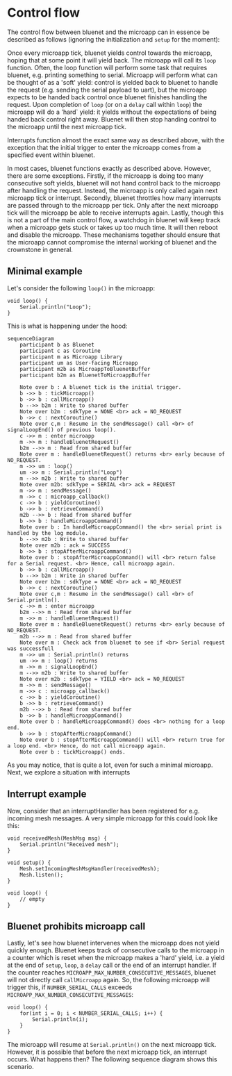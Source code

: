 # Control flow

The control flow between bluenet and the microapp can in essence be described as follows (ignoring the initialization and `setup` for the moment):

Once every microapp tick, bluenet yields control towards the microapp, hoping that at some point it will yield back. The microapp will call its `loop` function. Often, the loop function will perform some task that requires bluenet, e.g. printing something to serial. Microapp will perform what can be thought of as a 'soft' yield: control is yielded back to bluenet to handle the request (e.g. sending the serial payload to uart), but the microapp expects to be handed back control once bluenet finishes handling the request. Upon completion of `loop` (or on a `delay` call within `loop`) the microapp will do a 'hard` yield: it yields without the expectations of being handed back control right away. Bluenet will then stop handing control to the microapp until the next microapp tick.

Interrupts function almost the exact same way as described above, with the exception that the initial trigger to enter the microapp comes from a specified event within bluenet.

In most cases, bluenet functions exactly as described above. However, there are some exceptions.
Firstly, if the microapp is doing too many consecutive soft yields, bluenet will not hand control back to the microapp after handling the request. Instead, the microapp is only called again next microapp tick or interrupt.
Secondly, bluenet throttles how many interrupts are passed through to the microapp per tick. Only after the next microapp tick will the microapp be able to receive interrupts again.
Lastly, though this is not a part of the main control flow, a watchdog in bluenet will keep track when a microapp gets stuck or takes up too much time. It will then reboot and disable the microapp. These mechanisms together should ensure that the microapp cannot compromise the internal working of bluenet and the crownstone in general.

## Minimal example
Let's consider the following `loop()` in the microapp:
```
void loop() {
    Serial.println("Loop");
}
```
This is what is happening under the hood:

```mermaid
sequenceDiagram
    participant b as Bluenet
    participant c as Coroutine
    participant m as Microapp Library
    participant um as User-facing Microapp
    participant m2b as MicroappToBluenetBuffer
    participant b2m as BluenetToMicroappBuffer

    Note over b : A bluenet tick is the initial trigger.
    b ->> b : tickMicroapp()
    b ->> b : callMicroapp()
    b -->> b2m : Write to shared buffer
    Note over b2m : sdkType = NONE <br> ack = NO_REQUEST
    b ->> c : nextCoroutine()
    Note over c,m : Resume in the sendMessage() call <br> of signalLoopEnd() of previous loop().
    c ->> m : enter microapp
    m ->> m : handleBluenetRequest()
    b2m -->> m : Read from shared buffer
    Note over m : handleBluenetRequest() returns <br> early because of NO_REQUEST.
    m ->> um : loop()
    um ->> m : Serial.println("Loop")
    m -->> m2b : Write to shared buffer
    Note over m2b: sdkType = SERIAL <br> ack = REQUEST
    m ->> m : sendMessage()
    m ->> c : microapp_callback()
    c ->> b : yieldCoroutine()
    b ->> b : retrieveCommand()
    m2b -->> b : Read from shared buffer
    b ->> b : handleMicroappCommand()
    Note over b : In handleMicroappCommand() the <br> serial print is handled by the log module.
    b -->> m2b : Write to shared buffer
    Note over m2b : ack = SUCCESS
    b ->> b : stopAfterMicroappCommand()
    Note over b : stopAfterMicroappCommand() will <br> return false for a Serial request. <br> Hence, call microapp again.
    b ->> b : callMicroapp()
    b -->> b2m : Write in shared buffer
    Note over b2m : sdkType = NONE <br> ack = NO_REQUEST
    b ->> c : nextCoroutine()
    Note over c,m : Resume in the sendMessage() call <br> of Serial.println().
    c ->> m : enter microapp
    b2m -->> m : Read from shared buffer
    m ->> m : handleBluenetRequest()
    Note over m : handleBluenetRequest() returns <br> early because of NO_REQUEST.
    m2b -->> m : Read from shared buffer
    Note over m : Check ack from bluenet to see if <br> Serial request was successfull
    m ->> um : Serial.println() returns
    um ->> m : loop() returns
    m ->> m : signalLoopEnd()
    m -->> m2b : Write to shared buffer
    Note over m2b : sdkType = YIELD <br> ack = NO_REQUEST
    m ->> m : sendMessage()
    m ->> c : microapp_callback()
    c ->> b : yieldCoroutine()
    b ->> b : retrieveCommand()
    m2b -->> b : Read from shared buffer
    b ->> b : handleMicroappCommand()
    Note over b : handleMicroappCommand() does <br> nothing for a loop end.
    b ->> b : stopAfterMicroappCommand()
    Note over b : stopAfterMicroappCommand() will <br> return true for a loop end. <br> Hence, do not call microapp again.
    Note over b : tickMicroapp() ends.
```

As you may notice, that is quite a lot, even for such a minimal microapp. Next, we explore a situation with interrupts

## Interrupt example
Now, consider that an interruptHandler has been registered for e.g. incoming mesh messages. A very simple microapp for this could look like this:

```
void receivedMesh(MeshMsg msg) {
    Serial.println("Received mesh");
}

void setup() {
    Mesh.setIncomingMeshMsgHandler(receivedMesh);
    Mesh.listen();
}

void loop() {
    // empty
}
```


## Bluenet prohibits microapp call
Lastly, let's see how bluenet intervenes when the microapp does not yield quickly enough. Bluenet keeps track of consecutive calls to the microapp in a counter which is reset when the microapp makes a 'hard' yield, i.e. a yield at the end of `setup`, `loop`, a `delay` call or the end of an interrupt handler. If the counter reaches `MICROAPP_MAX_NUMBER_CONSECUTIVE_MESSAGES`, bluenet will not directly call `callMicroapp` again.
So, the following microapp will trigger this, if `NUMBER_SERIAL_CALLS` exceeds `MICROAPP_MAX_NUMBER_CONSECUTIVE_MESSAGES`:

```
void loop() {
    for(int i = 0; i < NUMBER_SERIAL_CALLS; i++) {
        Serial.println(i);
    }
}
```
The microapp will resume at `Serial.println()` on the next microapp tick.
However, it is possible that before the next microapp tick, an interrupt occurs. What happens then? The following sequence diagram shows this scenario.
